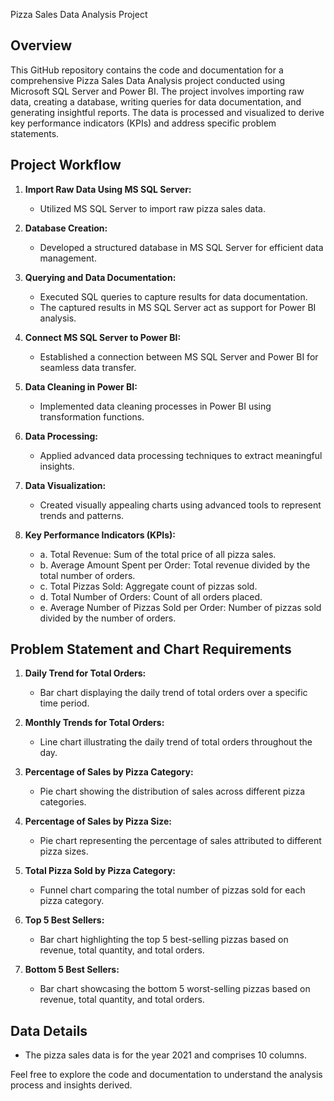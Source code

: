  Pizza Sales Data Analysis Project
## Overview

This GitHub repository contains the code and documentation for a comprehensive Pizza Sales Data Analysis project conducted using Microsoft SQL Server and Power BI. The project involves importing raw data, creating a database, writing queries for data documentation, and generating insightful reports. The data is processed and visualized to derive key performance indicators (KPIs) and address specific problem statements.

## Project Workflow

1. **Import Raw Data Using MS SQL Server:**
   - Utilized MS SQL Server to import raw pizza sales data.

2. **Database Creation:**
   - Developed a structured database in MS SQL Server for efficient data management.

3. **Querying and Data Documentation:**
   - Executed SQL queries to capture results for data documentation.
   - The captured results in MS SQL Server act as support for Power BI analysis.

4. **Connect MS SQL Server to Power BI:**
   - Established a connection between MS SQL Server and Power BI for seamless data transfer.

5. **Data Cleaning in Power BI:**
   - Implemented data cleaning processes in Power BI using transformation functions.

6. **Data Processing:**
   - Applied advanced data processing techniques to extract meaningful insights.

7. **Data Visualization:**
   - Created visually appealing charts using advanced tools to represent trends and patterns.

8. **Key Performance Indicators (KPIs):**
   - a. Total Revenue: Sum of the total price of all pizza sales.
   - b. Average Amount Spent per Order: Total revenue divided by the total number of orders.
   - c. Total Pizzas Sold: Aggregate count of pizzas sold.
   - d. Total Number of Orders: Count of all orders placed.
   - e. Average Number of Pizzas Sold per Order: Number of pizzas sold divided by the number of orders.

## Problem Statement and Chart Requirements

1. **Daily Trend for Total Orders:**
   - Bar chart displaying the daily trend of total orders over a specific time period.

2. **Monthly Trends for Total Orders:**
   - Line chart illustrating the daily trend of total orders throughout the day.

3. **Percentage of Sales by Pizza Category:**
   - Pie chart showing the distribution of sales across different pizza categories.

4. **Percentage of Sales by Pizza Size:**
   - Pie chart representing the percentage of sales attributed to different pizza sizes.

5. **Total Pizza Sold by Pizza Category:**
   - Funnel chart comparing the total number of pizzas sold for each pizza category.

6. **Top 5 Best Sellers:**
   - Bar chart highlighting the top 5 best-selling pizzas based on revenue, total quantity, and total orders.

7. **Bottom 5 Best Sellers:**
   - Bar chart showcasing the bottom 5 worst-selling pizzas based on revenue, total quantity, and total orders.

## Data Details

- The pizza sales data is for the year 2021 and comprises 10 columns.

Feel free to explore the code and documentation to understand the analysis process and insights derived.







